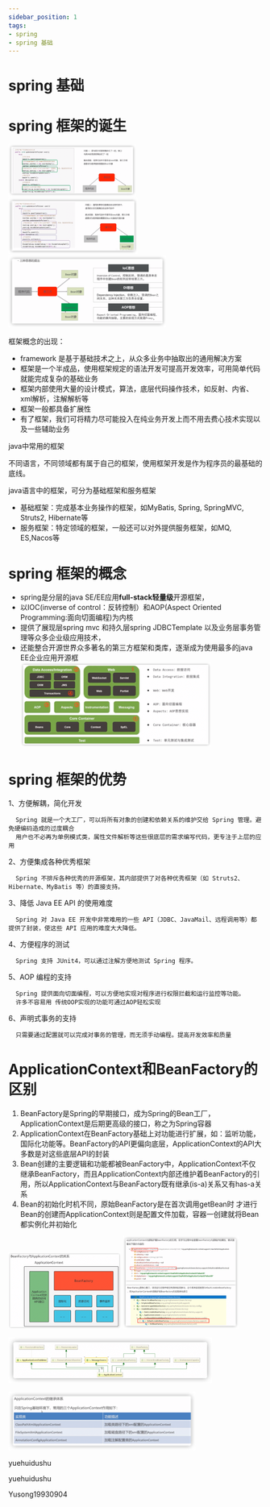 ```yaml
---
sidebar_position: 1
tags:
- spring
- spring 基础
---
```


# spring 基础

# spring 框架的诞生
![](./images/spring-base1_1.png)
![](./images/spring-base1_2.png)
![](./images/spring-base1_3.png)

框架概念的出现：
- framework 是基于基础技术之上，从众多业务中抽取出的通用解决方案
- 框架是一个半成品，使用框架规定的语法开发可提高开发效率，可用简单代码就能完成复杂的基础业务
- 框架内部使用大量的设计模式，算法，底层代码操作技术，如反射、内省、xml解析，注解解析等
- 框架一般都具备扩展性
- 有了框架，我们可将精力尽可能投入在纯业务开发上而不用去费心技术实现以及一些辅助业务

java中常用的框架

不同语言，不同领域都有属于自己的框架，使用框架开发是作为程序员的最基础的底线。

java语言中的框架，可分为基础框架和服务框架
- 基础框架：完成基本业务操作的框架，如MyBatis, Spring, SpringMVC, Struts2, Hibernate等
- 服务框架：特定领域的框架，一般还可以对外提供服务框架，如MQ, ES,Nacos等


# spring 框架的概念
- spring是分层的java SE/EE应用**full-stack轻量级**开源框架，
- 以IOC(inverse of control：反转控制）和AOP(Aspect Oriented Programming:面向切面编程)为内核 
- 提供了展现层spring mvc 和持久层spring JDBCTemplate 以及业务层事务管理等众多企业级应用技术，
- 还能整合开源世界众多著名的第三方框架和类库，逐渐成为使用最多的java EE企业应用开源框
  ![](./images/spring-base2_1.png)
# spring 框架的优势
1、方便解耦，简化开发

      Spring 就是一个大工厂，可以将所有对象的创建和依赖关系的维护交给 Spring 管理。避免硬编码造成的过度耦合
      用户也不必再为单例模式类，属性文件解析等这些很底层的需求编写代码，更专注于上层的应用
2、方便集成各种优秀框架

      Spring 不排斥各种优秀的开源框架，其内部提供了对各种优秀框架（如 Struts2、Hibernate、MyBatis 等）的直接支持。
3、降低 Java EE API 的使用难度

      Spring 对 Java EE 开发中非常难用的一些 API（JDBC、JavaMail、远程调用等）都提供了封装，使这些 API 应用的难度大大降低。
4、方便程序的测试

      Spring 支持 JUnit4，可以通过注解方便地测试 Spring 程序。
5、AOP 编程的支持

      Spring 提供面向切面编程，可以方便地实现对程序进行权限拦截和运行监控等功能。
      许多不容易用 传统OOP实现的功能可通过AOP轻松实现

6、声明式事务的支持

      只需要通过配置就可以完成对事务的管理，而无须手动编程。提高开发效率和质量

# ApplicationContext和BeanFactory的区别
1.	BeanFactory是Spring的早期接口，成为Spring的Bean工厂，ApplicationContext是后期更高级的接口，称之为Spring容器
2.	ApplicationContext在BeanFactory基础上对功能进行扩展，如：监听功能，国际化功能等。BeanFactory的API更偏向底层，ApplicationContext的API大多数是对这些底层API的封装
3.	Bean创建的主要逻辑和功能都被BeanFactory中，ApplicationContext不仅继承BeanFactory，而且ApplicationContext内部还维护着BeanFactory的引用，所以ApplicationContext与BeanFactory既有继承(is-a)关系又有has-a关系
4.	Bean的初始化时机不同，原始BeanFactory是在首次调用getBean时 才进行Bean的创建而ApplicationContext则是配置文件加载，容器一创建就将Bean都实例化并初始化
      
![](./images/spring-base4_1.png)
![](./images/spring-base4_2.png)
      
![](./images/spring-base4_3.png)

![](./images/spring-base4_4.png)

yuehuidushu

yuehuidushu

Yusong19930904